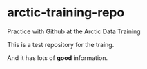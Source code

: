 # arctic-training-repo
Practice with Github at the Arctic Data Training


This is a test repository for the traing. 

And it has lots of **good** information.

